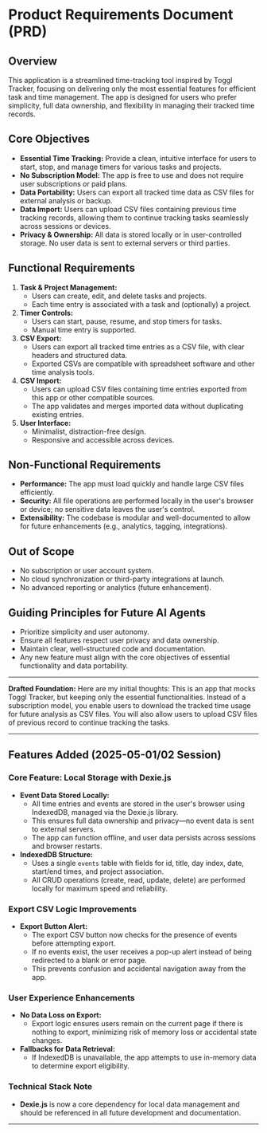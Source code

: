 # Product Requirements Document (PRD)

## Overview
This application is a streamlined time-tracking tool inspired by Toggl Tracker, focusing on delivering only the most essential features for efficient task and time management. The app is designed for users who prefer simplicity, full data ownership, and flexibility in managing their tracked time records.

## Core Objectives
- **Essential Time Tracking:** Provide a clean, intuitive interface for users to start, stop, and manage timers for various tasks and projects.
- **No Subscription Model:** The app is free to use and does not require user subscriptions or paid plans.
- **Data Portability:** Users can export all tracked time data as CSV files for external analysis or backup.
- **Data Import:** Users can upload CSV files containing previous time tracking records, allowing them to continue tracking tasks seamlessly across sessions or devices.
- **Privacy & Ownership:** All data is stored locally or in user-controlled storage. No user data is sent to external servers or third parties.

## Functional Requirements
1. **Task & Project Management:**
   - Users can create, edit, and delete tasks and projects.
   - Each time entry is associated with a task and (optionally) a project.
2. **Timer Controls:**
   - Users can start, pause, resume, and stop timers for tasks.
   - Manual time entry is supported.
3. **CSV Export:**
   - Users can export all tracked time entries as a CSV file, with clear headers and structured data.
   - Exported CSVs are compatible with spreadsheet software and other time analysis tools.
4. **CSV Import:**
   - Users can upload CSV files containing time entries exported from this app or other compatible sources.
   - The app validates and merges imported data without duplicating existing entries.
5. **User Interface:**
   - Minimalist, distraction-free design.
   - Responsive and accessible across devices.

## Non-Functional Requirements
- **Performance:** The app must load quickly and handle large CSV files efficiently.
- **Security:** All file operations are performed locally in the user's browser or device; no sensitive data leaves the user's control.
- **Extensibility:** The codebase is modular and well-documented to allow for future enhancements (e.g., analytics, tagging, integrations).

## Out of Scope
- No subscription or user account system.
- No cloud synchronization or third-party integrations at launch.
- No advanced reporting or analytics (future enhancement).

## Guiding Principles for Future AI Agents
- Prioritize simplicity and user autonomy.
- Ensure all features respect user privacy and data ownership.
- Maintain clear, well-structured code and documentation.
- Any new feature must align with the core objectives of essential functionality and data portability.

---

**Drafted Foundation:**
Here are my initial thoughts: This is an app that mocks Toggl Tracker, but keeping only the essential functionalities. Instead of a subscription model, you enable users to download the tracked time usage for future analysis as CSV files. You will also allow users to upload CSV files of previous record to continue tracking the tasks.

---

## Features Added (2025-05-01/02 Session)

### Core Feature: Local Storage with Dexie.js
- **Event Data Stored Locally:**
  - All time entries and events are stored in the user's browser using IndexedDB, managed via the Dexie.js library.
  - This ensures full data ownership and privacy—no event data is sent to external servers.
  - The app can function offline, and user data persists across sessions and browser restarts.
- **IndexedDB Structure:**
  - Uses a single `events` table with fields for id, title, day index, date, start/end times, and project association.
  - All CRUD operations (create, read, update, delete) are performed locally for maximum speed and reliability.

### Export CSV Logic Improvements
- **Export Button Alert:**
  - The export CSV button now checks for the presence of events before attempting export.
  - If no events exist, the user receives a pop-up alert instead of being redirected to a blank or error page.
  - This prevents confusion and accidental navigation away from the app.

### User Experience Enhancements
- **No Data Loss on Export:**
  - Export logic ensures users remain on the current page if there is nothing to export, minimizing risk of memory loss or accidental state changes.
- **Fallbacks for Data Retrieval:**
  - If IndexedDB is unavailable, the app attempts to use in-memory data to determine export eligibility.

### Technical Stack Note
- **Dexie.js** is now a core dependency for local data management and should be referenced in all future development and documentation.

---
